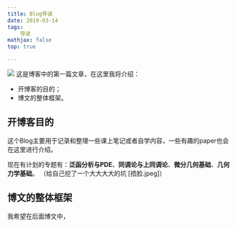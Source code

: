 ```yaml
---
title: Blog导读
date: 2019-03-14
tags: 
	导读
mathjax: false
top: true

---
```

![](Blog导读/Cover.jpeg)
这是博客中的第一篇文章，在这里我将介绍：
- 开博客的目的；
- 博文的整体框架。
<!-- more -->

## 开博客目的
这个Blog主要用于记录和整理一些课上笔记或者自学内容，一些有趣的paper也会在这里进行介绍。

现在有计划的专题有：**泛函分析与PDE**、**同调论与上同调论**、**微分几何基础**、**几何力学基础**。
（给自己挖了一个大大大大的坑 [捂脸.jpeg]）

## 博文的整体框架
我希望在后面博文中，


<!--stackedit_data:
eyJoaXN0b3J5IjpbLTE0NDU4OTAwLDIwMDE5MDAxNTUsLTE1MD
c1ODY1MDYsLTI2Mjk0ODQyOF19
-->